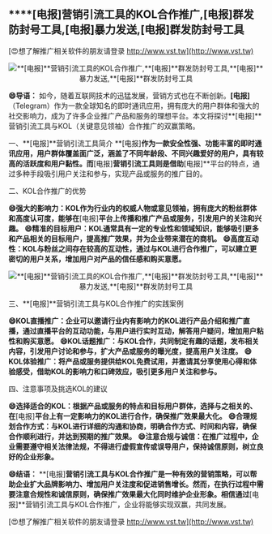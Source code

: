 ## ****[电报]**营销引流工具的KOL合作推广,**[电报]**群发防封号工具,**[电报]**暴力发送,**[电报]**群发防封号工具**

[😍想了解推广相关软件的朋友请登录 http://www.vst.tw](http://www.vst.tw)

 <center><img src="https://vst.tw/MP4/tuiguang/png/8.png" alt="**[电报]**营销引流工具的KOL合作推广,**[电报]**群发防封号工具,**[电报]**暴力发送,**[电报]**群发防封号工具"></center>

**😄导语：**
如今，随着互联网技术的迅猛发展，营销方式也在不断创新。**[电报]**（Telegram）作为一款全球知名的即时通讯应用，拥有庞大的用户群体和强大的社交影响力，成为了许多企业推广产品和服务的理想平台。本文将探讨**[电报]**营销引流工具与KOL（关键意见领袖）合作推广的双赢策略。

一、**[电报]**营销引流工具简介
**[电报]**作为一款安全性强、功能丰富的即时通讯应用，用户群体覆盖面广泛，涵盖了不同年龄段、不同兴趣爱好的用户，具有较高的活跃度和用户黏性。而**[电报]**营销引流工具则是借助**[电报]**平台的特点，通过多种手段吸引用户关注和参与，实现产品或服务的推广目的。

二、KOL合作推广的优势

**😄强大的影响力：KOL作为行业内的权威人物或意见领袖，拥有庞大的粉丝群体和高度认可度，能够在**[电报]**平台上传播和推广产品或服务，引发用户的关注和兴趣。**
**😄精准的目标用户：KOL通常具有一定的专业性和领域知识，能够吸引更多和产品相关的目标用户，提高推广效果，并为企业带来潜在的商机。**
**😄高度互动性：KOL与粉丝之间存在较高的互动性，通过与KOL进行合作推广，可以建立更密切的用户关系，增加用户对产品的信任感和购买意愿。**

 <center><img src="https://vst.tw/MP4/tuiguang/png/1.png" alt="**[电报]**营销引流工具的KOL合作推广,**[电报]**群发防封号工具,**[电报]**暴力发送,**[电报]**群发防封号工具"></center>

三、**[电报]**营销引流工具与KOL合作推广的实践案例

**😄KOL直播推广：企业可以邀请行业内有影响力的KOL进行产品介绍和推广直播，通过直播平台的互动功能，与用户进行实时互动，解答用户疑问，增加用户粘性和购买意愿。**
**😄KOL话题推广：与KOL合作，共同制定有趣的话题，发布相关内容，引发用户讨论和参与，扩大产品或服务的曝光度，提高用户关注度。**
**😄KOL体验推广：将产品或服务提供给KOL免费试用，并邀请其分享使用心得和体验感受，借助KOL的影响力和口碑效应，吸引更多用户关注和参与。**

四、注意事项及挑选KOL的建议

**😄选择适合的KOL：根据产品或服务的特点和目标用户群体，选择与之相关的、在**[电报]**平台上有一定影响力的KOL进行合作，确保推广效果最大化。**
**😄合理规划合作方式：与KOL进行详细的沟通和协商，明确合作方式、时间和内容，确保合作顺利进行，并达到预期的推广效果。**
**😄注意合规与诚信：在推广过程中，企业需要遵守相关法律法规，不得进行虚假宣传或误导用户，保持诚信原则，树立良好的企业形象。**

**😄结语：**
**[电报]**营销引流工具与KOL合作推广是一种有效的营销策略，可以帮助企业扩大品牌影响力、增加用户关注度和促进销售增长。然而，在执行过程中需要注意合规性和诚信原则，确保推广效果最大化同时维护企业形象。相信通过**[电报]**营销引流工具与KOL合作推广，企业将能够实现双赢，共同发展。

[😍想了解推广相关软件的朋友请登录 http://www.vst.tw](http://www.vst.tw)




